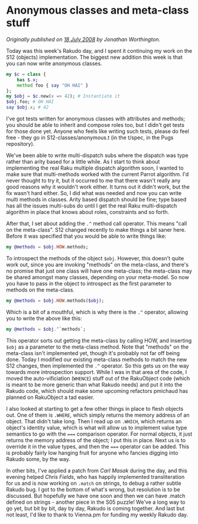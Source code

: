 # Anonymous classes and meta-class stuff
    
*Originally published on [18 July 2008](https://use-perl.github.io/user/JonathanWorthington/journal/36958/) by Jonathan Worthington.*

Today was this week's Rakudo day, and I spent it continuing my work on the S12 (objects) implementation. The biggest new addition this week is that you can now write anonymous classes.

```` raku
my $c = class {
    has $.x;
    method foo { say "OH HAI" }
};
my $obj = $c.new(x => 42); # Instantiate it
$obj.foo; # OH HAI
say $obj.x; # 42
````

I've got tests written for anonymous classes with attributes and methods; you should be able to inherit and compose roles too, but I didn't get tests for those done yet. Anyone who feels like writing such tests, please do feel free - they go in S12-classes/anonymous.t (in the t/spec, in the Pugs repository).

We've been able to write multi-dispatch subs where the dispatch was type rather than arity based for a little while. As I start to think about implementing the real Raku multiple dispatch algorithm soon, I wanted to make sure that multi-methods worked with the current Parrot algorithm. I'd never thought to try it, but it occurred to me that there wasn't really any good reasons why it wouldn't work either. It turns out it didn't work, but the fix wasn't hard either. So, I did what was needed and now you can write multi methods in classes. Arity based dispatch should be fine; type based has all the issues multi-subs do until I get the real Raku multi-dispatch algorithm in place that knows about roles, constraints and so forth.

After that, I set about adding the `.^` method call operator. This means "call on the meta-class". S12 changed recently to make things a bit saner here. Before it was specified that you would be able to write things like:

```` raku
my @methods = $obj.HOW.methods;
````

To introspect the methods of the object `$obj`. However, this doesn't quite work out, since you are invoking "methods" on the meta-class, and there's no promise that just one class will have one meta-class; the meta-class may be shared amongst many classes, depending on your meta-model. So now you have to pass in the object to introspect as the first parameter to methods on the meta-class.

```` raku
my @methods = $obj.HOW.methods($obj);
````

Which is a bit of a mouthful, which is why there is the `.^` operator, allowing you to write the above like this:

```` raku
my @methods = $obj.^`methods`;
````

This operator sorts out getting the meta-class by calling HOW, and inserting `$obj` as a parameter to the meta-class method. Note that "methods" on the meta-class isn't implemented yet, though it's probably not far off being done. Today I modified our existing meta-class methods to match the new S12 changes, then implemented the `.^` operator. So this gets us on the way towards more introspection support. While I was in that area of the code, I moved the auto-vificiation (`WHENCE`) stuff out of the RakuObject code (which is meant to be more generic than what Rakudo needs) and put it into the Rakudo code, which should make some upcoming refactors pmichaud has planned on RakuObject a tad easier.

I also looked at starting to get a few other things in place to flesh objects out. One of them is `.WHERE`, which simply returns the memory address of an object. That didn't take long. Then I read up on `.WHICH`, which returns an object's identity value, which is what will allow us to implement value type semantics to go with the `===` comparison operator. For normal objects, it just returns the memory address of the object; I put this in place. Next us is to override it in the value types, and then the `===` operator can be added. This is probably fairly low hanging fruit for anyone who fancies digging into Rakudo some, by the way.

In other bits, I've applied a patch from *Carl Masak* during the day, and this evening helped *Chris Fields*, who has happily implemented transliteration for us and is now working on `.match` on strings, to debug a rather subtle Rakudo bug. I got to the bottom of what's wrong, but resolution is to be discussed. But hopefully we have one soon and then we can have .match defined on strings - another piece in the S05 puzzle! We've a long way to go yet, but bit by bit, day by day, Rakudo is coming together. And last but not least, I'd like to thank to Vienna.pm for funding my weekly Rakudo day.
